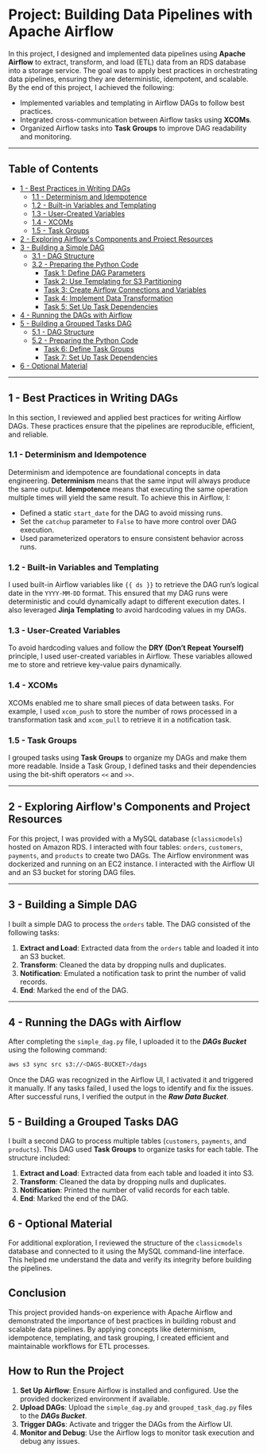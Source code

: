# Project: Building Data Pipelines with Apache Airflow

In this project, I designed and implemented data pipelines using **Apache Airflow** to extract, transform, and load (ETL) data from an RDS database into a storage service. The goal was to apply best practices in orchestrating data pipelines, ensuring they are deterministic, idempotent, and scalable. By the end of this project, I achieved the following:

- Implemented variables and templating in Airflow DAGs to follow best practices.
- Integrated cross-communication between Airflow tasks using **XCOMs**.
- Organized Airflow tasks into **Task Groups** to improve DAG readability and monitoring.

---

## Table of Contents
- [1 - Best Practices in Writing DAGs](#1)
  - [1.1 - Determinism and Idempotence](#1-1)
  - [1.2 - Built-in Variables and Templating](#1-2)
  - [1.3 - User-Created Variables](#1-3)
  - [1.4 - XCOMs](#1-4)
  - [1.5 - Task Groups](#1-5)
- [2 - Exploring Airflow's Components and Project Resources](#2)
- [3 - Building a Simple DAG](#3)
  - [3.1 - DAG Structure](#3-1)
  - [3.2 - Preparing the Python Code](#3-2)
    - [Task 1: Define DAG Parameters](#ex01)
    - [Task 2: Use Templating for S3 Partitioning](#ex02)
    - [Task 3: Create Airflow Connections and Variables](#ex03)
    - [Task 4: Implement Data Transformation](#ex04)
    - [Task 5: Set Up Task Dependencies](#ex05)
- [4 - Running the DAGs with Airflow](#4)
- [5 - Building a Grouped Tasks DAG](#5)
  - [5.1 - DAG Structure](#5-1)
  - [5.2 - Preparing the Python Code](#5-2)
    - [Task 6: Define Task Groups](#ex06)
    - [Task 7: Set Up Task Dependencies](#ex07)
- [6 - Optional Material](#6)

---

## 1 - Best Practices in Writing DAGs

In this section, I reviewed and applied best practices for writing Airflow DAGs. These practices ensure that the pipelines are reproducible, efficient, and reliable.

### 1.1 - Determinism and Idempotence
Determinism and idempotence are foundational concepts in data engineering. **Determinism** means that the same input will always produce the same output. **Idempotence** means that executing the same operation multiple times will yield the same result. To achieve this in Airflow, I:
- Defined a static `start_date` for the DAG to avoid missing runs.
- Set the `catchup` parameter to `False` to have more control over DAG execution.
- Used parameterized operators to ensure consistent behavior across runs.

### 1.2 - Built-in Variables and Templating
I used built-in Airflow variables like `{{ ds }}` to retrieve the DAG run’s logical date in the `YYYY-MM-DD` format. This ensured that my DAG runs were deterministic and could dynamically adapt to different execution dates. I also leveraged **Jinja Templating** to avoid hardcoding values in my DAGs.

### 1.3 - User-Created Variables
To avoid hardcoding values and follow the **DRY (Don’t Repeat Yourself)** principle, I used user-created variables in Airflow. These variables allowed me to store and retrieve key-value pairs dynamically.

### 1.4 - XCOMs
XCOMs enabled me to share small pieces of data between tasks. For example, I used `xcom_push` to store the number of rows processed in a transformation task and `xcom_pull` to retrieve it in a notification task.

### 1.5 - Task Groups
I grouped tasks using **Task Groups** to organize my DAGs and make them more readable. Inside a Task Group, I defined tasks and their dependencies using the bit-shift operators `<<` and `>>`.

---

## 2 - Exploring Airflow's Components and Project Resources

For this project, I was provided with a MySQL database (`classicmodels`) hosted on Amazon RDS. I interacted with four tables: `orders`, `customers`, `payments`, and `products` to create two DAGs. The Airflow environment was dockerized and running on an EC2 instance. I interacted with the Airflow UI and an S3 bucket for storing DAG files.

---

## 3 - Building a Simple DAG

I built a simple DAG to process the `orders` table. The DAG consisted of the following tasks:
1. **Extract and Load**: Extracted data from the `orders` table and loaded it into an S3 bucket.
2. **Transform**: Cleaned the data by dropping nulls and duplicates.
3. **Notification**: Emulated a notification task to print the number of valid records.
4. **End**: Marked the end of the DAG.

---

## 4 - Running the DAGs with Airflow

After completing the `simple_dag.py` file, I uploaded it to the **_DAGs Bucket_** using the following command:

```bash
aws s3 sync src s3://<DAGS-BUCKET>/dags
```

Once the DAG was recognized in the Airflow UI, I activated it and triggered it manually. If any tasks failed, I used the logs to identify and fix the issues. After successful runs, I verified the output in the **_Raw Data Bucket_**.

## 5 - Building a Grouped Tasks DAG

I built a second DAG to process multiple tables (`customers`, `payments`, and `products`). This DAG used **Task Groups** to organize tasks for each table. The structure included:

1. **Extract and Load**: Extracted data from each table and loaded it into S3.
2. **Transform**: Cleaned the data by dropping nulls and duplicates.
3. **Notification**: Printed the number of valid records for each table.
4. **End**: Marked the end of the DAG.

## 6 - Optional Material

For additional exploration, I reviewed the structure of the `classicmodels` database and connected to it using the MySQL command-line interface. This helped me understand the data and verify its integrity before building the pipelines.

## Conclusion

This project provided hands-on experience with Apache Airflow and demonstrated the importance of best practices in building robust and scalable data pipelines. By applying concepts like determinism, idempotence, templating, and task grouping, I created efficient and maintainable workflows for ETL processes.

## How to Run the Project

1. **Set Up Airflow**: Ensure Airflow is installed and configured. Use the provided dockerized environment if available.
2. **Upload DAGs**: Upload the `simple_dag.py` and `grouped_task_dag.py` files to the **_DAGs Bucket_**.
3. **Trigger DAGs**: Activate and trigger the DAGs from the Airflow UI.
4. **Monitor and Debug**: Use the Airflow logs to monitor task execution and debug any issues.